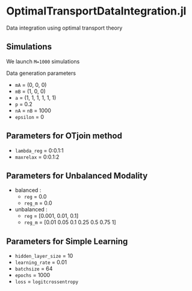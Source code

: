 # OptimalTransportDataIntegration.jl

Data integration using optimal transport theory

## Simulations

We launch `M=1000` simulations 
		
Data generation parameters

- `mA` = (0, 0, 0)
- `mB` = (1, 0, 0)
- `a` = (1, 1, 1, 1, 1, 1)
- `p` = 0.2 
- `nA` = `nB` = 1000
- `epsilon` = 0


## Parameters for OTjoin method

- `lambda_reg` = 0:0.1:1
- `maxrelax` = 0:0.1:2

## Parameters for Unbalanced Modality

- balanced : 
  + `reg` = 0.0
  + `reg_m` = 0.0 
- unbalanced : 
  + `reg` = [0.001, 0.01, 0.1]
  + `reg_m` = [0.01 0.05 0.1 0.25 0.5 0.75 1]

## Parameters for Simple Learning

- `hidden_layer_size` =  10
- `learning_rate` = 0.01
- `batchsize` =  64
- `epochs` = 1000
- `loss` = `logitcrossentropy`

